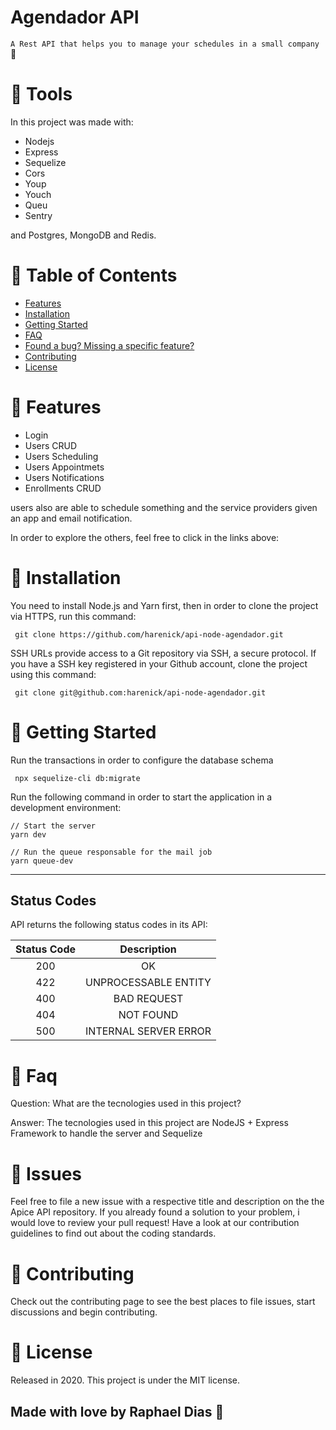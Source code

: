 
# Agendador API

```A Rest API that helps you to manage your schedules in a small company``` 🚀

# 🧰 Tools

In this project was made with:

* Nodejs
* Express
* Sequelize
* Cors
* Youp
* Youch
* Queu
* Sentry

and Postgres, MongoDB and Redis.


# 📌 Table of Contents
* [Features](#features)<br />
* [Installation](#instalation) <br />
* [Getting Started](#gs)<br />
* [FAQ](#faq)<br />
* [Found a bug? Missing a specific feature?](#bug)<br />
* [Contributing](#contrib)<br />
* [License](#license)<br />

# 🚀 Features <a name="features"></a>
* Login
* Users CRUD
* Users Scheduling 
* Users Appointmets
* Users Notifications
* Enrollments CRUD

users also are able to schedule something and the service providers given an app and email notification. 

In order to explore the others, feel free to click in the links above:


# 👷 Installation <a name="instalation"></a>
You need to install Node.js and Yarn first, then in order to clone the project via HTTPS, run this command:

``` git clone https://github.com/harenick/api-node-agendador.git```

SSH URLs provide access to a Git repository via SSH, a secure protocol. If you have a SSH key registered in your Github account, clone the project using this command:

``` git clone git@github.com:harenick/api-node-agendador.git```

# 🏃 Getting Started
Run the transactions in order to configure the database schema

``` npx sequelize-cli db:migrate```

Run the following command in order to start the application in a development environment:

``` 
// Start the server
yarn dev

// Run the queue responsable for the mail job
yarn queue-dev
```

---
Status Codes
---
API returns the following status codes in its API:

| Status Code	  | Description           |
|:-------------:|:---------------------:|
|200	          | OK                    |
|422	          |UNPROCESSABLE ENTITY   |
|400            |	BAD REQUEST           |
|404            |	NOT FOUND             |
|500            |INTERNAL SERVER ERROR  |

# 📮 Faq <a name="faq"></a>
Question: What are the tecnologies used in this project?

Answer: The tecnologies used in this project are NodeJS + Express Framework to handle the server and Sequelize

# 🐛 Issues <a name="bug"></a>
Feel free to file a new issue with a respective title and description on the the Apice API repository. If you already found a solution to your problem, i would love to review your pull request! Have a look at our contribution guidelines to find out about the coding standards.

# 🎉 Contributing <a name="contrib"></a>
Check out the contributing page to see the best places to file issues, start discussions and begin contributing.

# 📕 License
Released in 2020. This project is under the MIT license. <a name="license"></a>

## Made with love by Raphael Dias 🚀
